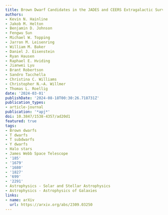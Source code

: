 ```yaml
---
title: Brown Dwarf Candidates in the JADES and CEERS Extragalactic Surveys
authors:
- Kevin N. Hainline
- Jakob M. Helton
- Benjamin D. Johnson
- Fengwu Sun
- Michael W. Topping
- Jarron M. Leisenring
- William M. Baker
- Daniel J. Eisenstein
- Ryan Hausen
- Raphael E. Hviding
- Jianwei Lyu
- Brant Robertson
- Sandro Tacchella
- Christina C. Williams
- Christopher N.~A. Willmer
- Thomas L. Roellig
date: '2024-03-01'
publishDate: '2024-08-18T00:30:26.718731Z'
publication_types:
- article-journal
publication: '*apj*'
doi: 10.3847/1538-4357/ad20d1
featured: true
tags:
- Brown dwarfs
- T dwarfs
- T subdwarfs
- Y dwarfs
- Halo stars
- James Webb Space Telescope
- '185'
- '1679'
- '1680'
- '1827'
- '699'
- '2291'
- Astrophysics - Solar and Stellar Astrophysics
- Astrophysics - Astrophysics of Galaxies
links:
- name: arXiv
  url: https://arxiv.org/abs/2309.03250
---
```

